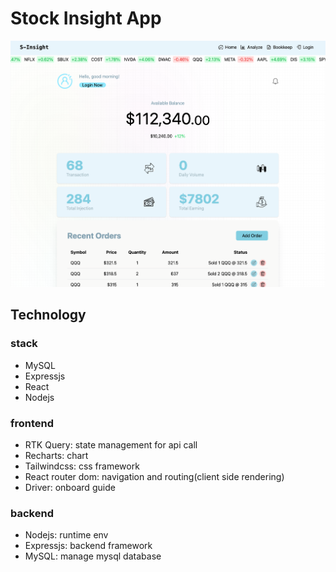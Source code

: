 # Stock Insight App

![webpage](/images/webpage.png)

## Technology

### stack

* MySQL
* Expressjs
* React
* Nodejs

### frontend

* RTK Query: state management for api call
* Recharts: chart
* Tailwindcss: css framework
* React router dom: navigation and routing(client side rendering)
* Driver: onboard guide

### backend

* Nodejs: runtime env
* Expressjs: backend framework
* MySQL: manage mysql database

